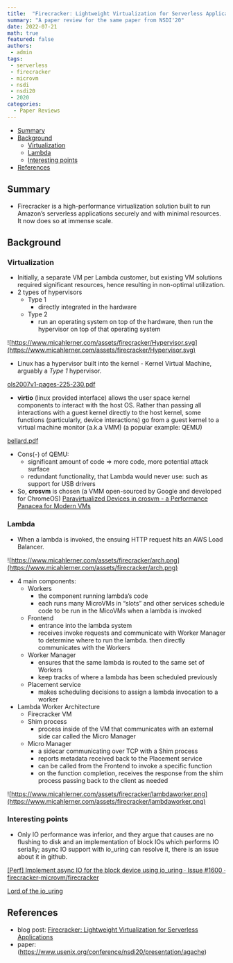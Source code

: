 ```yaml
---
title:  "Firecracker: Lightweight Virtualization for Serverless Applications"
summary: "A paper review for the same paper from NSDI'20"
date: 2022-07-21
math: true
featured: false
authors: 
 - admin
tags: 
 - serverless
 - firecracker
 - microvm
 - nsdi
 - nsdi20
 - 2020
categories:
  - Paper Reviews 
---
```


- [Summary](#summary)
- [Background](#background)
  - [Virtualization](#virtualization)
  - [Lambda](#lambda)
  - [Interesting points](#interesting-points)
- [References](#references)
## Summary

- Firecracker is a high-performance virtualization solution built to run Amazon’s serverless applications securely and with minimal resources. It now does so at immense scale.

## Background

### Virtualization
- Initially, a separate VM per Lambda customer, but existing VM solutions required significant resources, hence resulting in non-optimal utilization.
- 2 types of hypervisors
    - Type 1
        - directly integrated in the hardware
    - Type 2
        - run an operating system on top of the hardware, then run the hypervisor on top of that operating system
    
![https://www.micahlerner.com/assets/firecracker/Hypervisor.svg](https://www.micahlerner.com/assets/firecracker/Hypervisor.svg)
    
- Linux has a hypervisor built into the kernel - Kernel Virtual Machine, arguably a *Type 1* hypervisor.
    
[ols2007v1-pages-225-230.pdf](https://www.kernel.org/doc/ols/2007/ols2007v1-pages-225-230.pdf)
    
- **virtio** (linux provided interface) allows the user space kernel components to interact with the host OS. Rather than passing all interactions with a guest kernel directly to the host kernel, some functions (particularly, device interactions) go from a guest kernel to a virtual machine monitor (a.k.a VMM) (a popular example: QEMU)
    
[bellard.pdf](https://www.usenix.org/legacy/publications/library/proceedings/usenix05/tech/freenix/full_papers/bellard/bellard.pdf)
    
- Cons(-) of QEMU:
    - significant amount of code ⇒ more code, more potential attack surface
    - redundant functionality, that Lambda would never use: such as support for USB drivers
- So, **crosvm** is chosen (a VMM open-sourced by Google and developed for ChromeOS)
[Paravirtualized Devices in crosvm - a Performance Panacea for Modern VMs](https://prilik.com/blog/post/crosvm-paravirt/)
    

### Lambda

- When a lambda is invoked, the ensuing HTTP request hits an AWS Load Balancer.

![https://www.micahlerner.com/assets/firecracker/arch.png](https://www.micahlerner.com/assets/firecracker/arch.png)

- 4 main components:
    - Workers
        - the component running lambda’s code
        - each runs many MicroVMs in “slots” and other services schedule code to be run in the MicoVMs when a lambda is invoked
    - Frontend
        - entrance into the lambda system
        - receives invoke requests and communicate with Worker Manager to determine where to run the lambda. then directly communicates with the Workers
    - Worker Manager
        - ensures that the same lambda is routed to the same set of Workers
        - keep tracks of where a lambda has been scheduled previously
    - Placement service
        - makes scheduling decisions to assign a lambda invocation to a worker
- Lambda Worker Architecture
    - Firecracker VM
    - Shim process
        - process inside of the VM that communicates with an external side car called the Micro Manager
    - Micro Manager
        - a sidecar communicating over TCP with a Shim process
        - reports metadata received back to the Placement service
        - can be called from the Frontend to invoke a specific function
        - on the function completion, receives the response from the shim process passing back to the client as needed

![https://www.micahlerner.com/assets/firecracker/lambdaworker.png](https://www.micahlerner.com/assets/firecracker/lambdaworker.png)

### Interesting points

- Only IO performance was inferior, and they argue that causes are no flushing to disk and an implementation of block IOs which performs IO serially; async IO support with io_uring can resolve it, there is an issue about it in github.

[[Perf] Implement async IO for the block device using io_uring · Issue #1600 · firecracker-microvm/firecracker](https://github.com/firecracker-microvm/firecracker/issues/1600)

[Lord of the io_uring](https://unixism.net/loti/what_is_io_uring.html)

## References

- blog post: [Firecracker: Lightweight Virtualization for Serverless Applications](https://www.micahlerner.com/2021/06/17/firecracker-lightweight-virtualization-for-serverless-applications.html)
- paper: (https://www.usenix.org/conference/nsdi20/presentation/agache)